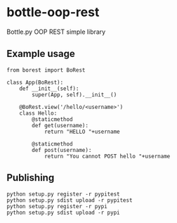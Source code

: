 # bottle-oop-rest
Bottle.py OOP REST simple library

## Example usage
```
from borest import BoRest

class App(BoRest):
    def __init__(self):
        super(App, self).__init__()

    @BoRest.view('/hello/<username>')
    class Hello:
        @staticmethod
        def get(username):
            return "HELLO "+username

        @staticmethod
        def post(username):
            return "You cannot POST hello "+username
```

## Publishing
```
python setup.py register -r pypitest
python setup.py sdist upload -r pypitest
python setup.py register -r pypi
python setup.py sdist upload -r pypi